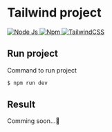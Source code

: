 # Tailwind project
<p>
  <a href="https://nodejs.org/en/" target="_blank">
    <img
      src="https://img.shields.io/badge/-v16.16.0-gray?style=flat&logo=node.js&logoColor=white&label=Node.js&labelColor=43853D"
      alt="Node Js"
    />
  </a>
  <a href="https://www.npmjs.com/" target="_blank">
    <img
      src="https://img.shields.io/badge/-v8.11.0-gray?style=flat&logo=npm&label=npm&labelColor=cb0000"
      alt="Npm"
    />
  </a>
  <a href="https://nodejs.org/en/" target="_blank">
    <img
      src="https://img.shields.io/badge/-v3.1.8-gray?style=flat&logo=tailwind-css&logoColor=white&label=TailwindCSS&labelColor=38B2AC"
      alt="TailwindCSS"
    />
  </a>
</p>

## Run project
Command to run project
```bash
$ npm run dev
```

## Result
Comming soon...🍿
<!-- 
<div>
  <img src="./src/images/image.png">
</div>
-->
